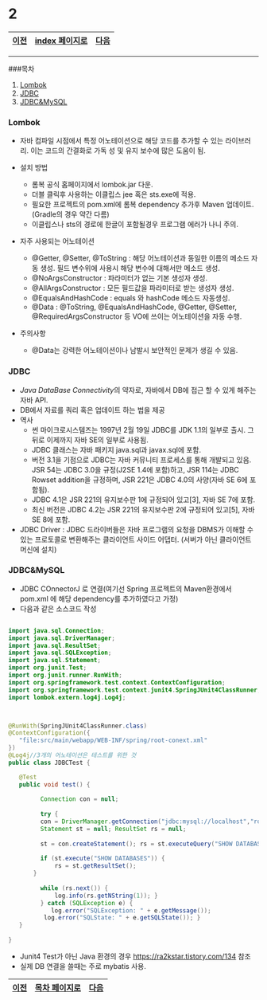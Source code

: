 

# 2

[이전](./01.md)|[index 페이지로](./00index.md) |[다음](./03.md)
----|----|----
<hr>

###목차

1. [Lombok](#Lombok)
1. [JDBC](#JDBC)
1. [JDBC&MySQL](#JDBCMySQL)

### Lombok

- 자바 컴파일 시점에서 특정 어노테이션으로 해당 코드를 추가할 수 있는 라이브러리. 이는 코드의 간결화로 가독 성 및 유지 보수에 많은 도움이 됨.
- 설치 방법
  + 롬복 공식 홈페이지에서 lombok.jar 다운.
  + 더블 클릭후 사용하는 이클립스 jee 혹은 sts.exe에 적용.
  + 필요한 프로젝트의 pom.xml에 롬복 dependency 추가후 Maven 업데이트.(Gradle의 경우 약간 다름)
  + 이클립스나 sts의 경로에 한글이 포함될경우 프로그램 에러가 나니 주의.
- 자주 사용되는 어노테이션
  + @Getter, @Setter, @ToString : 해당 어노테이션과 동일한 이름의 메소드 자동 생성. 필드 변수위에 사용시 해당 변수에 대해서만 메소드 생성.
  + @NoArgsConstructor : 파라미터가 없는 기본 생성자 생성.
  + @AllArgsConstructor : 모든 필드값을 파라미터로 받는 생성자 생성.
  + @EqualsAndHashCode : equals 와 hashCode 메소드 자동생성.
  + @Data :  @ToString, @EqualsAndHashCode, @Getter, @Setter, @RequiredArgsConstructor 등 VO에 쓰이는 어노테이션을 자동 수행.
  
- 주의사항
  + @Data는 강력한 어노테이션이나 남발시 보안적인 문제가 생길 수 있음.

### JDBC

 - *Java DataBase Connectivity*의 약자로, 자바에서 DB에 접근 할 수 있게 해주는 자바 API. 
 - DB에서 자료를 쿼리 혹은 업데이트 하는 법을 제공
 - 역사
   + 썬 마이크로시스템즈는 1997년 2월 19일 JDBC를 JDK 1.1의 일부로 출시. 그 뒤로 이제까지 자바 SE의 일부로 사용됨.
   + JDBC 클래스는 자바 패키지 java.sql과 javax.sql에 포함.
   + 버전 3.1을 기점으로 JDBC는 자바 커뮤니티 프로세스를 통해 개발되고 있음. JSR 54는 JDBC 3.0을 규정(J2SE 1.4에 포함)하고, JSR 114는 JDBC Rowset addition을 규정하며, JSR 221은 JDBC 4.0의 사양(자바 SE 6에 포함됨).
   + JDBC 4.1은 JSR 221의 유지보수판 1에 규정되어 있고[3], 자바 SE 7에 포함.
   + 최신 버전은 JDBC 4.2는 JSR 221의 유지보수판 2에 규정되어 있고[5], 자바 SE 8에 포함.
 - JDBC Driver : JDBC 드라이버들은 자바 프로그램의 요청을 DBMS가 이해할 수 있는 프로토콜로 변환해주는 클라이언트 사이드 어댑터. (서버가 아닌 클라이언트 머신에 설치)

### JDBC&MySQL
 
 - JDBC COnnectorJ 로 연결(여기선 Spring 프로젝트의 Maven환경에서 pom.xml 에 해당 dependency를 추가하였다고 가정)
 - 다음과 같은 소스코드 작성
 
 ```java
 
import java.sql.Connection;
import java.sql.DriverManager;
import java.sql.ResultSet;
import java.sql.SQLException;
import java.sql.Statement;
import org.junit.Test;
import org.junit.runner.RunWith;
import org.springframework.test.context.ContextConfiguration;
import org.springframework.test.context.junit4.SpringJUnit4ClassRunner;
import lombok.extern.log4j.Log4j;



@RunWith(SpringJUnit4ClassRunner.class)
@ContextConfiguration({
	"file:src/main/webapp/WEB-INF/spring/root-conext.xml"
})
@Log4j//3개의 어노테이션은 테스트를 위한 것
public class JDBCTest {

	@Test
	public void test() {
		
		  Connection con = null;
		  
		  try { 
		  con = DriverManager.getConnection("jdbc:mysql://localhost","root","pasword");//권한이 있으면 root외의 유저도 가능
		  Statement st = null; ResultSet rs = null;
		  
		  st = con.createStatement(); rs = st.executeQuery("SHOW DATABASES");//모든 데이터 베이스 목록을 출력
		  
		  if (st.execute("SHOW DATABASES")) { 
			  rs = st.getResultSet(); 
        }
		  
		  while (rs.next()) { 
			  log.info(rs.getNString(1)); }
		  } catch (SQLException e) { 
			 log.error("SQLException: " + e.getMessage());
		   log.error("SQLState: " + e.getSQLState()); }
	}
	
}

 
 ```
 - Junit4 Test가 아닌 Java 환경의 경우 https://ra2kstar.tistory.com/134 참조
 - 실제 DB 연결을 쓸때는 주로 mybatis 사용.
 
 
 
[이전](./01.md)|[목차 페이지로](./00index.md) |[다음](./03.md)
----|----|----

